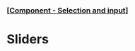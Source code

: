 ### [[Component - Selection and input](./human-interface-guidelines-markdown/component/selection-and-input.md)]  
  
# **Sliders**  

